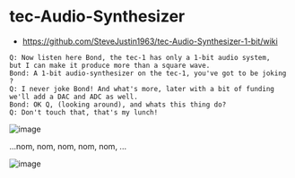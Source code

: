 # tec-Audio-Synthesizer
- https://github.com/SteveJustin1963/tec-Audio-Synthesizer-1-bit/wiki


```
Q: Now listen here Bond, the tec-1 has only a 1-bit audio system, 
but I can make it produce more than a square wave. 
Bond: A 1-bit audio-synthesizer on the tec-1, you've got to be joking ? 
Q: I never joke Bond! And what's more, later with a bit of funding we'll add a DAC and ADC as well.
Bond: OK Q, (looking around), and whats this thing do?
Q: Don't touch that, that's my lunch!
```

![image](https://github.com/user-attachments/assets/bd4f337c-aa1e-47e5-9f41-2dd8ccad4d1e)

...nom, nom, nom, nom, nom, ...

![image](https://github.com/user-attachments/assets/ac00da81-f926-4270-879e-28c789c4c65e)


